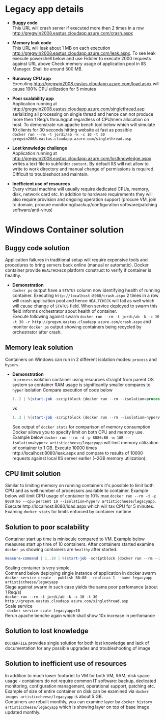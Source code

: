 # Legacy app details

* **Buggy code** <BR>
This URL will crash server if executed more then 2 times in a row http://gregwin2008.eastus.cloudapp.azure.com/crash.aspx
* **Memory leak code** <BR>
This URL will leak about 1 MB on each execution http://gregwin2008.eastus.cloudapp.azure.com/leak.aspx. To see leak execute powershell below and use Fiddler to execute 2000 requests against URL above
Check memory usage of application pool in IIS Manager. Shall be around 500 MB.

* **Runaway CPU app** <BR>
Executing http://gregwin2008.eastus.cloudapp.azure.com/load.aspx will cause 100% CPU utilization for 5 minutes

* **Poor scalability app** <BR>
Application running at http://gregwin2008.eastus.cloudapp.azure.com/singlethread.asp serializing all processing on single thread and hence can not produce more then 1 Req/s throuhgput regardless of CPU/mem allocation on host. To demonstrate run apache bench tool below which will simulate 10 clients for 30 seconds hitting website at fast as possible<BR>
`docker run --rm -t jordi/ab -k -c 10 -t 30 gregwin2008.eastus.cloudapp.azure.com/singlethread.asp`

* **Lost knowledge challenge**<BR>
Application running at http://gregwin2008.eastus.cloudapp.azure.com/lostknowledge.aspx writes a text file to subfolder `content`. By default IIS will not allow to write to work directory and manual change of permissions is required. Difficult to troubleshoot and maintain.
* **Inefficient use of resources**<BR>
Every virtual machine will usually require dedicated CPUs, memory, disk, network card etc. In addition to hardware requirements they will also require provision and ongoing operation support (procure VM, join to domain, procure monitoring/backup/configuration software/patching software/anti-virus)

# Windows Container solution

## Buggy code solution
Application failures in traditional setup will require expensive tools and procedures to bring servers back online (manual or automatic). Docker container provide `HEALTHCHECK` platform construct to verify if container is healthy.
* **Demonstration** <BR>
`docker ps` output have a `STATUS` column now identifying health of running container. Executing `http://localhost:8080/crash.aspx` 2 times in a row will crash application pool and hence `HEALTCHECK` will fail as well which will cause change of `STATUS` field.
When service deployed to swarm this field informs orchestrator about health of container. <BR>
Execute following against swarm `docker run --rm -t jordi/ab -k -c 10 -t 30 -r http://gregvm.eastus.cloudapp.azure.com/crash.aspx` and monitor `docker ps` output showing containers being recycled by orchestrator after crash.
## Memory leak solution
Containers on Windows can run in 2 different isolation modes: `process` and `hyperv`. 
* **Demonstration**<BR>
    In `process` isolation container using resources straight from parent OS system so container RAM usage is significantly smaller compares to `hyper` isolation
    Compare execution of code below
    ```powershell
    1..2 | %{start-job -scriptblock {docker run --rm --isolation=process -d -p 80 artisticcheese/legacyapp}}; Get-Job | wait-job | remove-job
    ```
    vs
    ```powershell
    1..2 | %{start-job -scriptblock {docker run --rm --isolation=hyperv -d -p 80 artisticcheese/legacyapp}}; Get-Job | wait-job | remove-job
    ```
    See output of `docker stats` for comparison of memory consumption
    Docker allows you to specify limit on both CPU and memory use. 
    Example below `docker run --rm -d -p 8080:80 -m 1GB --isolation=hyperv artisticcheese/legacyapp` will limit memory utilization of container to 1 GB. Execute 10000 times http://localhost:8080/leak.aspx and compare to results of 10000 requests against local IIS server earlier (~2GB memory utilization).
## CPU limit solution 
    
Similar to limiting memory on running containers it's possible to limit both CPU and as well number of processors available to container. Example below will limit CPU usage of container to 10% max `docker run --rm -d -p 8080:80 --cpu-percent 10 --isolation=hyperv artisticcheese/legacyapp`. Execute http://localhost:8080/load.aspx which will tax CPU for 5 minutes. Examing `docker stats` for limits enforced by container runtime

## Solution to poor scalability

Container start up time is miniscule compared to VM. Example below measures start up time of 10 containers. After containers started examine `docker ps` showing containers are `healthy` after started.

```powershell
measure-command { 1..10 | %{start-job -scriptblock {docker run --rm --isolation=process -d -p 80 artisticcheese/legacyapp}}; Get-Job | wait-job | remove-job}
```
Scaling container is very simple. <BR>
Command below deploying single instance of application in docker swarm <BR>
`docker service create --publish 80:80 --replicas 1 --name legacyapp artisticcheese/legacyapp`<BR>
Siege against swarm in such case yields the same poor perfomance (about 1 Req/s)<BR>
`docker run --rm -t jordi/ab -k -c 10 -t 30 http://gregvm.eastus.cloudapp.azure.com/singlethread.asp`<BR>
Scale service <BR>
` docker service scale legacyapp=10`<BR>
Rerun apache benche again which shall show 10x increase in perfomance


## Solution to lost knowledge

`DOCKERFILE` provides single solution for both lost knowledge and lack of documentation for any possible upgrades and troubleshooting of image

## Solution to inefficient use of resources
In addition to much lower footprint to VM for both VM, RAM, disk space usage - containers do not require common IT software: backup, dedicated monitoring, configuration management, operational support, patching etc.<BR>
Example of size of entire container on disk can be examined via `docker images artisticcheese/legacyapp` is about 5 GB. <BR>
Containers are rebuilt monthly, you can examine layer by `docker history artisticcheese/legacyapp` which is showing layer on top of base image updated monthly.